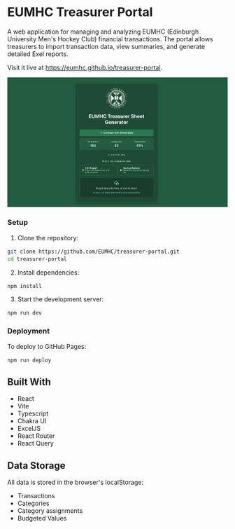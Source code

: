 # EUMHC Treasurer Portal

A web application for managing and analyzing EUMHC (Edinburgh University Men's Hockey Club) financial transactions. The portal allows treasurers to import transaction data, view summaries, and generate detailed Exel reports. 

Visit it live at https://eumhc.github.io/treasurer-portal.

![Home Screenshot](./home-screenshot.png)

### Setup
1. Clone the repository:
```bash
git clone https://github.com/EUMHC/treasurer-portal.git
cd treasurer-portal
```

2. Install dependencies:
```bash
npm install
```

3. Start the development server:
```bash
npm run dev
```

### Deployment
To deploy to GitHub Pages:
```bash
npm run deploy
```

## Built With
- React
- Vite
- Typescript
- Chakra UI
- ExcelJS
- React Router
- React Query


## Data Storage

All data is stored in the browser's localStorage:
- Transactions
- Categories
- Category assignments
- Budgeted Values
